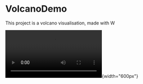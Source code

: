 # VolcanoDemo

This project is a volcano visualisation, made with W 

![Volcanic island eruption](videos/full_7.mp4){width="600px"}
